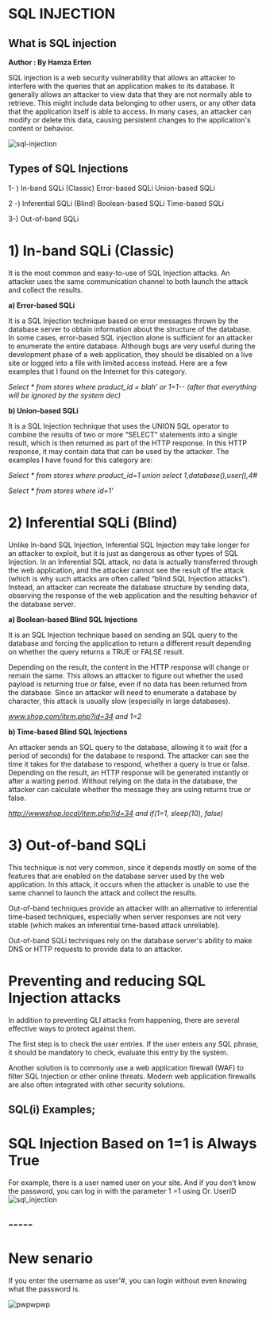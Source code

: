 # SQL INJECTION
## What is SQL injection

**Author : By Hamza Erten**


SQL injection is a web security vulnerability that allows an attacker to interfere with the queries that an application makes to its database. It generally allows an attacker to view data that they are not normally able to retrieve. This might include data belonging to other users, or any other data that the application itself is able to access. In many cases, an attacker can modify or delete this data, causing persistent changes to the application's content or behavior.

![sql-injection](https://user-images.githubusercontent.com/103367369/164241893-e0250f37-2bd0-4c23-83e4-e1f97d7b085a.svg)

## Types of SQL Injections

1- )
In-band SQLi (Classic)
Error-based SQLi
Union-based SQLi

2 -)
Inferential SQLi (Blind)
Boolean-based SQLi
Time-based SQLi

3-) 
Out-of-band SQLi

# 1) In-band SQLi (Classic)
It is the most common and easy-to-use of SQL Injection attacks. An attacker uses the same communication channel to both launch the attack and collect the results.

**a) Error-based SQLi**


It is a SQL Injection technique based on error messages thrown by the database server to obtain information about the structure of the database. In some cases, error-based SQL injection alone is sufficient for an attacker to enumerate the entire database. Although bugs are very useful during the development phase of a web application, they should be disabled on a live site or logged into a file with limited access instead. Here are a few examples that I found on the Internet for this category.


 *Select * from stores where product_id = blah’ or 1=1-- (after that everything will be ignored by the system dec)*
 
 
 **b) Union-based SQLi**
 
 It is a SQL Injection technique that uses the UNION SQL operator to combine the results of two or more “SELECT” statements into a single result, which is then returned as part of the HTTP response. In this HTTP response, it may contain data that can be used by the attacker. The examples I have found for this category are: 
 
 *Select * from stores where product_id=1 union select 1,database(),user(),4#*
 
 *Select * from stores where id=1’*
 
  # **2) Inferential SQLi (Blind)**
  
  Unlike In-band SQL Injection, Inferential SQL Injection may take longer for an attacker to exploit, but it is just as dangerous as other types of SQL Injection. In an Inferential SQL attack, no data is actually transferred through the web application, and the attacker cannot see the result of the attack (which is why such attacks are often called “blind SQL Injection attacks”). Instead, an attacker can recreate the database structure by sending data, observing the response of the web application and the resulting behavior of the database server.
  
  **a) Boolean-based Blind SQL Injections**
  
  It is an SQL Injection technique based on sending an SQL query to the database and forcing the application to return a different result depending on whether the query returns a TRUE or FALSE result.

Depending on the result, the content in the HTTP response will change or remain the same. This allows an attacker to figure out whether the used payload is returning true or false, even if no data has been returned from the database. Since an attacker will need to enumerate a database by character, this attack is usually slow (especially in large databases).
  
  *www.shop.com/item.php?id=34 and 1=2*
 
 
 **b) Time-based Blind SQL Injections**
 
An attacker sends an SQL query to the database, allowing it to wait (for a period of seconds) for the database to respond. The attacker can see the time it takes for the database to respond, whether a query is true or false. Depending on the result, an HTTP response will be generated instantly or after a waiting period. Without relying on the data in the database, the attacker can calculate whether the message they are using returns true or false.

*http://wwwshop.local/item.php?id=34 and if(1=1, sleep(10), false)*

 # 3) Out-of-band SQLi
 
 This technique is not very common, since it depends mostly on some of the features that are enabled on the database server used by the web application. In this attack, it occurs when the attacker is unable to use the same channel to launch the attack and collect the results.

Out-of-band techniques provide an attacker with an alternative to inferential time-based techniques, especially when server responses are not very stable (which makes an inferential time-based attack unreliable).

Out-of-band SQLi techniques rely on the database server's ability to make DNS or HTTP requests to provide data to an attacker.

# Preventing and reducing SQL Injection attacks

In addition to preventing QLI attacks from happening, there are several effective ways to protect against them.

The first step is to check the user entries. If the user enters any SQL phrase, it should be mandatory to check, evaluate this entry by the system.

Another solution is to commonly use a web application firewall (WAF) to filter SQL Injection or other online threats. Modern web application firewalls are also often integrated with other security solutions.


 ## SQL(i) Examples;
 
# SQL Injection Based on 1=1 is Always True
For example, there is a user named user on your site. And if you don't know the password, you can log in with the parameter 1 =1 using Or.
UserID
![sql_injection](https://user-images.githubusercontent.com/103367369/164253413-5608a55b-747e-40a0-b2b0-962638a5d019.gif)

## -----
# New senario 
If you enter the username as user'#, you can login without even knowing what the password is.

![pwpwpwp](https://user-images.githubusercontent.com/103367369/164258300-b910cff1-9493-4b3e-ab01-131a6df8f43f.PNG)








